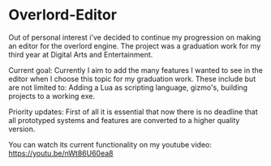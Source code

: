 # Overlord-Editor

Out of personal interest i've decided to continue my progression on making an editor for the overlord engine. The project was a graduation work for my third year at Digital Arts and Entertainment.

Current goal: Currently I aim to add the many features I wanted to see in the editor when I choose this topic for my graduation work. These include but are not limited to: Adding a Lua as scripting language, gizmo's, building projects to a working exe.

Priority updates: First of all it is essential that now there is no deadline that all prototyped systems and features are converted to a higher quality version.

You can watch its current functionality on my youtube video: https://youtu.be/nWt86U60ea8
